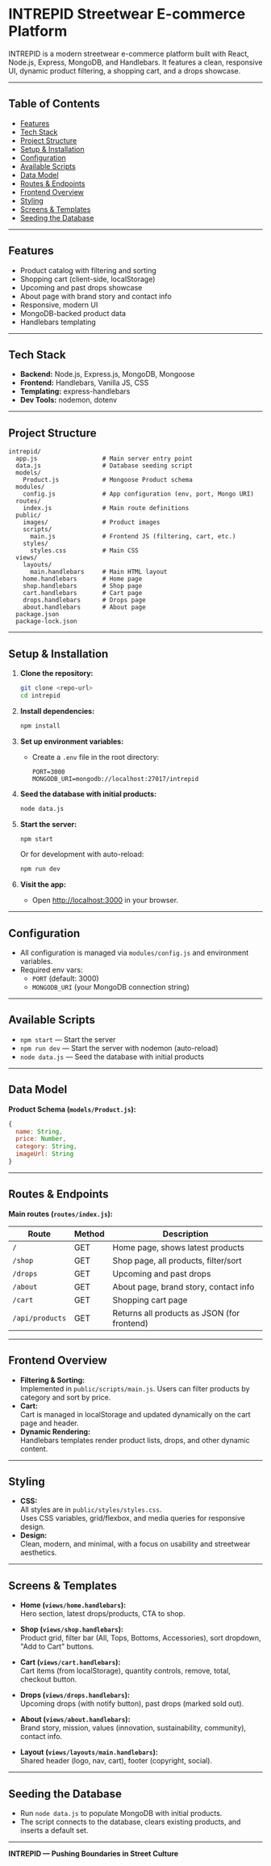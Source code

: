 # INTREPID Streetwear E-commerce Platform

INTREPID is a modern streetwear e-commerce platform built with React, Node.js, Express, MongoDB, and Handlebars. It features a clean, responsive UI, dynamic product filtering, a shopping cart, and a drops showcase.

---

## Table of Contents

- [Features](#features)
- [Tech Stack](#tech-stack)
- [Project Structure](#project-structure)
- [Setup & Installation](#setup--installation)
- [Configuration](#configuration)
- [Available Scripts](#available-scripts)
- [Data Model](#data-model)
- [Routes & Endpoints](#routes--endpoints)
- [Frontend Overview](#frontend-overview)
- [Styling](#styling)
- [Screens & Templates](#screens--templates)
- [Seeding the Database](#seeding-the-database)

---

## Features

- Product catalog with filtering and sorting
- Shopping cart (client-side, localStorage)
- Upcoming and past drops showcase
- About page with brand story and contact info
- Responsive, modern UI
- MongoDB-backed product data
- Handlebars templating

---

## Tech Stack

- **Backend:** Node.js, Express.js, MongoDB, Mongoose
- **Frontend:** Handlebars, Vanilla JS, CSS
- **Templating:** express-handlebars
- **Dev Tools:** nodemon, dotenv

---

## Project Structure

```
intrepid/
  app.js                  # Main server entry point
  data.js                 # Database seeding script
  models/
    Product.js            # Mongoose Product schema
  modules/
    config.js             # App configuration (env, port, Mongo URI)
  routes/
    index.js              # Main route definitions
  public/
    images/               # Product images
    scripts/
      main.js             # Frontend JS (filtering, cart, etc.)
    styles/
      styles.css          # Main CSS
  views/
    layouts/
      main.handlebars     # Main HTML layout
    home.handlebars       # Home page
    shop.handlebars       # Shop page
    cart.handlebars       # Cart page
    drops.handlebars      # Drops page
    about.handlebars      # About page
  package.json
  package-lock.json
```

---

## Setup & Installation

1. **Clone the repository:**
   ```bash
   git clone <repo-url>
   cd intrepid
   ```

2. **Install dependencies:**
   ```bash
   npm install
   ```

3. **Set up environment variables:**
   - Create a `.env` file in the root directory:
     ```
     PORT=3000
     MONGODB_URI=mongodb://localhost:27017/intrepid
     ```

4. **Seed the database with initial products:**
   ```bash
   node data.js
   ```

5. **Start the server:**
   ```bash
   npm start
   ```
   Or for development with auto-reload:
   ```bash
   npm run dev
   ```

6. **Visit the app:**
   - Open [http://localhost:3000](http://localhost:3000) in your browser.

---

## Configuration

- All configuration is managed via `modules/config.js` and environment variables.
- Required env vars:
  - `PORT` (default: 3000)
  - `MONGODB_URI` (your MongoDB connection string)

---

## Available Scripts

- `npm start` — Start the server
- `npm run dev` — Start the server with nodemon (auto-reload)
- `node data.js` — Seed the database with initial products

---

## Data Model

**Product Schema (`models/Product.js`):**
```js
{
  name: String,
  price: Number,
  category: String,
  imageUrl: String
}
```

---

## Routes & Endpoints

**Main routes (`routes/index.js`):**

| Route            | Method | Description                                 |
|------------------|--------|---------------------------------------------|
| `/`              | GET    | Home page, shows latest products            |
| `/shop`          | GET    | Shop page, all products, filter/sort        |
| `/drops`         | GET    | Upcoming and past drops                     |
| `/about`         | GET    | About page, brand story, contact info       |
| `/cart`          | GET    | Shopping cart page                          |
| `/api/products`  | GET    | Returns all products as JSON (for frontend) |

---

## Frontend Overview

- **Filtering & Sorting:**  
  Implemented in `public/scripts/main.js`. Users can filter products by category and sort by price.
- **Cart:**  
  Cart is managed in localStorage and updated dynamically on the cart page and header.
- **Dynamic Rendering:**  
  Handlebars templates render product lists, drops, and other dynamic content.

---

## Styling

- **CSS:**  
  All styles are in `public/styles/styles.css`.  
  Uses CSS variables, grid/flexbox, and media queries for responsive design.
- **Design:**  
  Clean, modern, and minimal, with a focus on usability and streetwear aesthetics.

---

## Screens & Templates

- **Home (`views/home.handlebars`):**  
  Hero section, latest drops/products, CTA to shop.

- **Shop (`views/shop.handlebars`):**  
  Product grid, filter bar (All, Tops, Bottoms, Accessories), sort dropdown, "Add to Cart" buttons.

- **Cart (`views/cart.handlebars`):**  
  Cart items (from localStorage), quantity controls, remove, total, checkout button.

- **Drops (`views/drops.handlebars`):**  
  Upcoming drops (with notify button), past drops (marked sold out).

- **About (`views/about.handlebars`):**  
  Brand story, mission, values (innovation, sustainability, community), contact info.

- **Layout (`views/layouts/main.handlebars`):**  
  Shared header (logo, nav, cart), footer (copyright, social).

---

## Seeding the Database

- Run `node data.js` to populate MongoDB with initial products.
- The script connects to the database, clears existing products, and inserts a default set.

---

**INTREPID — Pushing Boundaries in Street Culture**
